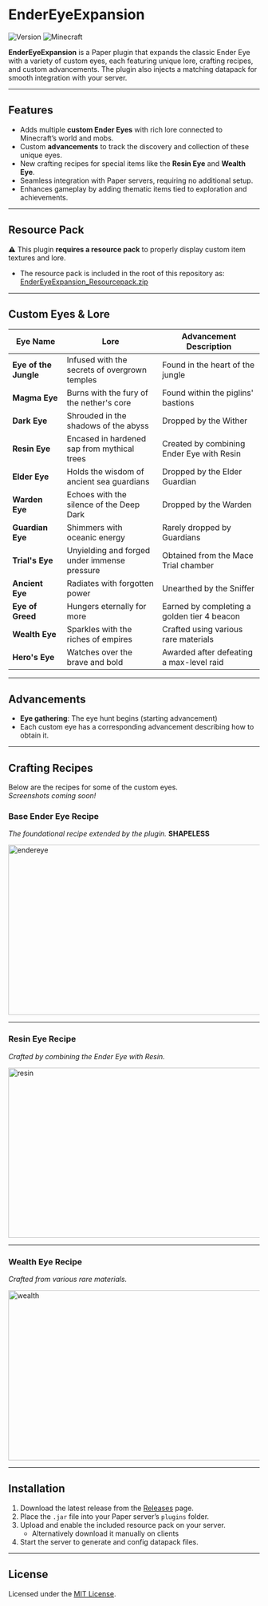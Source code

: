 # EnderEyeExpansion

![Version](https://img.shields.io/badge/dynamic/json?color=green&label=version&query=$.tag_name&url=https://github.com/MarcosLorCar/EnderEyeExpansion/releases/latest)
![Minecraft](https://img.shields.io/badge/Minecraft-1.21.7-blue.svg)

**EnderEyeExpansion** is a Paper plugin that expands the classic Ender Eye with a variety of custom eyes, each featuring unique lore, crafting recipes, and custom advancements. The plugin also injects a matching datapack for smooth integration with your server.

---

## Features

- Adds multiple **custom Ender Eyes** with rich lore connected to Minecraft’s world and mobs.
- Custom **advancements** to track the discovery and collection of these unique eyes.
- New crafting recipes for special items like the **Resin Eye** and **Wealth Eye**.
- Seamless integration with Paper servers, requiring no additional setup.
- Enhances gameplay by adding thematic items tied to exploration and achievements.

---

## Resource Pack

⚠️ This plugin **requires a resource pack** to properly display custom item textures and lore.

- The resource pack is included in the root of this repository as:
[EnderEyeExpansion_Resourcepack.zip](./EnderEyeExpansion_Resourcepack.zip)
---

## Custom Eyes & Lore

| Eye Name           | Lore                                    | Advancement Description              |
|--------------------|-----------------------------------------|------------------------------------|
| **Eye of the Jungle**   | Infused with the secrets of overgrown temples | Found in the heart of the jungle    |
| **Magma Eye**           | Burns with the fury of the nether's core     | Found within the piglins' bastions  |
| **Dark Eye**            | Shrouded in the shadows of the abyss         | Dropped by the Wither                |
| **Resin Eye**           | Encased in hardened sap from mythical trees  | Created by combining Ender Eye with Resin |
| **Elder Eye**           | Holds the wisdom of ancient sea guardians     | Dropped by the Elder Guardian        |
| **Warden Eye**          | Echoes with the silence of the Deep Dark      | Dropped by the Warden                |
| **Guardian Eye**        | Shimmers with oceanic energy                    | Rarely dropped by Guardians          |
| **Trial's Eye**         | Unyielding and forged under immense pressure  | Obtained from the Mace Trial chamber |
| **Ancient Eye**         | Radiates with forgotten power                   | Unearthed by the Sniffer             |
| **Eye of Greed**        | Hungers eternally for more                       | Earned by completing a golden tier 4 beacon |
| **Wealth Eye**          | Sparkles with the riches of empires             | Crafted using various rare materials  |
| **Hero's Eye**          | Watches over the brave and bold                  | Awarded after defeating a max-level raid |

---

## Advancements

- **Eye gathering**: The eye hunt begins (starting advancement)
- Each custom eye has a corresponding advancement describing how to obtain it.

---

## Crafting Recipes

Below are the recipes for some of the custom eyes.  
*Screenshots coming soon!*

### Base Ender Eye Recipe  
*The foundational recipe extended by the plugin.* **SHAPELESS**

<img width="742" height="341" alt="endereye" src="https://github.com/user-attachments/assets/4a66745b-b106-4c3e-9cc9-55b56408315c" />

---

### Resin Eye Recipe  
*Crafted by combining the Ender Eye with Resin.*

<img width="742" height="341" alt="resin" src="https://github.com/user-attachments/assets/7fe820ff-e633-46a4-b06e-30acd6bb767d" />

---


### Wealth Eye Recipe  
*Crafted from various rare materials.*

<img width="742" height="341" alt="wealth" src="https://github.com/user-attachments/assets/546527e2-396e-48f7-96d8-cbf1b93cb20a" />

---

## Installation

1. Download the latest release from the [Releases](https://github.com/MarcosLorCar/EnderEyeExpansion/releases/latest) page.
2. Place the `.jar` file into your Paper server’s `plugins` folder.
3. Upload and enable the included resource pack on your server.
   - Alternatively download it manually on clients
5. Start the server to generate and config datapack files.

---

## License

Licensed under the [MIT License](LICENSE).
